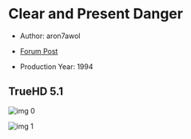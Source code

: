 # Clear and Present Danger

* Author: aron7awol

* [Forum Post](https://www.avsforum.com/threads/bass-eq-for-filtered-movies.2995212/post-56733086)

* Production Year: 1994

## TrueHD 5.1

![img 0](https://fanart.tv/fanart/movies/9331/moviethumb/clear-and-present-danger-5510ad23b46e8.jpg)

![img 1](https://i.imgur.com/PriZWT6.png)

